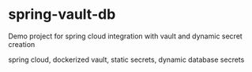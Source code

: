 # spring-vault-db
Demo project for spring cloud integration with vault and dynamic secret creation

spring cloud, dockerized vault, static secrets, dynamic database secrets
